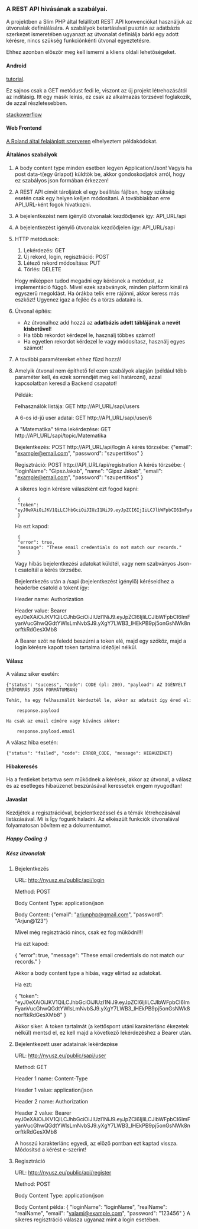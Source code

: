 ### A REST API hívásának a szabályai.

A projektben a Slim PHP által felállított REST API konvenciókat használjuk az útvonalak definiálására.
A szabályok betartásával pusztán az adatbázis szerkezet ismeretében ugyanazt az útvonalat definiálja bárki 
egy adott kérésre, nincs szükség funkciónkénti útvonal egyeztetésre.

Ehhez azonban először meg kell ismerni a kliens oldali lehetőségeket.

#### Android

[tutorial](https://www.londonappdeveloper.com/consuming-a-json-rest-api-in-android/). 

Ez sajnos csak a GET metódust fedi le, viszont az új projekt létrehozásától az indításig.
Itt egy másik leírás, ez csak az alkalmazás törzsével foglakozik, de azzal részletesebben.

[stackowerflow](https://stackoverflow.com/questions/29339565/calling-rest-api-from-an-android-app)

#### Web Frontend

[A Roland által felajánlott szerveren](http://burgervargyros.hu/src/client/public/sample.php) 
elhelyeztem példakódokat.

#### Általános szabályok

1. A body content type minden esetben legyen Application/Json! Vagyis ha post data-t(egy űrlapot) 
    küldtök be, akkor gondoskodjatok arról, hogy ez szabályos json formában érkezzen! 
2. A REST API címét tároljátok el egy beállítás fájlban, hogy szükség esetén csak egy helyen kelljen módosítani.
    A továbbiakban erre API_URL-ként fogok hivatkozni.
3. A bejelentkezést nem igénylő útvonalak kezdődjenek így: API_URL/api
4. A bejelentkezést igénylő útvonalak kezdődjelen így: API_URL/sapi
5. HTTP metódusok:
    1. Lekérdezés: GET
    2. Új rekord, login, regisztráció: POST
    3. Létező rekord módosítása: PUT
    4. Törlés: DELETE
    
    Hogy miképpen tudod megadni egy kérésnek a metódust, az implementáció függő. Mivel ezek szabványok, 
    minden platform kínál rá egyszerű megoldást. Ha órákba telik erre rájönni, akkor keress más eszközt!
    Ugyenez igaz a fejléc és a törzs adataira is.
6. Útvonal építés:
    - Az útvonalhoz add hozzá az **adatbázis adott táblájának a nevét kisbetűvel**!
    - Ha több rekordot kérdezel le, használj többes számot!
    - Ha egyetlen rekordot kérdezel le vagy módosítasz, használj egyes számot!
7. A további paramétereket ehhez fűzd hozzá!
8. Amelyik útvonal nem építhető fel ezen szabályok alapján (például több paraméter kell, 
    és ezek sorrendjét meg kell határozni), azzal kapcsolatban keresd a Backend csapatot!
    
    Példák:
    
    Felhasználók listája: GET http://API_URL/sapi/users
    
    A 6-os id-jű user adatai: GET http://API_URL/sapi/user/6
    
    A "Matematika" téma lekérdezése: GET http://API_URL/sapi/topic/Matematika
    
    Bejelentkezés: POST http://API_URL/api/login
        A kérés törzsébe: {"email": "example@email.com", "password": "szupertitkos" }
        
    Regisztráció: POST http://API_URL/api/registration
            A kérés törzsébe: 
                {
                    "loginName": "GipszJakab", 
                    "name": "Gipsz Jakab",
                    "email": "example@email.com", 
                    "password": "szupertitkos" 
                }
                
    A sikeres login kérésre válaszként ezt fogod kapni:
    
        {
        "token": "eyJ0eXAiOiJKV1QiLCJhbGciOiJIUzI1NiJ9.eyJpZCI6IjIiLCJlbWFpbCI6ImFyanVucGhwQGdtYWlsLmNvbSJ9.yXgY7LWB3_lHEkPB9pj5onGsNWk8norftkRdGesXMb8"
        }
        
    Ha ezt kapod:
    
        {
        "error": true,
        "message": "These email credentials do not match our records."
        }
        
    Vagy hibás bejelentkezési adatokat küldtél, vagy nem szabványos Json-t csatoltál a kérés törzsébe.
    
    Bejelentkezés után a /sapi (bejelentkezést igénylő) kéréseidhez a headerbe csatold a tokent így:
    
    Header name: Authorization
    
    Header value: Bearer eyJ0eXAiOiJKV1QiLCJhbGciOiJIUzI1NiJ9.eyJpZCI6IjIiLCJlbWFpbCI6ImFyanVucGhwQGdtYWlsLmNvbSJ9.yXgY7LWB3_lHEkPB9pj5onGsNWk8norftkRdGesXMb8
    
    A Bearer szót ne feledd beszúrni a token elé, majd egy szóköz, majd a login kérésre kapott token 
    tartalma idézőjel nélkül.
    
#### Válasz

A válasz siker esetén:

    {"status": "success", "code": CODE (pl: 200), "payload": AZ IGÉNYELT ERŐFORRÁS JSON FORMÁTUMBAN}
    
    Tehát, ha egy felhasználót kérdeztél le, akkor az adatait így éred el:
    
        response.payload
    
    Ha csak az email címére vagy kíváncs akkor:
    
        response.payload.email
    
A válasz hiba esetén:

    {"status": "failed", "code": ERROR_CODE, "message": HIBAÜZENET}    
    
#### Hibakeresés

Ha a fentieket betartva sem működnek a kérések, akkor az útvonal, a válasz és az esetleges hibaüzenet 
beszúrásával keressetek engem nyugodtan!
    
#### Javaslat 
Kezdjétek a regisztrációval, bejelentkezéssel és a témák létrehozásával listázásával. Mi is 
Így fogunk haladni. Az elkészült funkciók útvonalával folyamatosan bővítem ez a dokumentumot.
    
##### Happy Coding :)

##### Kész útvonalak

1. Bejelentkezés

    URL: http://nyusz.eu/public/api/login
    
    Method: POST
    
    Body Content Type: application/json
    
    Body Content: {"email": "arjunphp@gmail.com", "password": "Arjun@123"}
    
    Mivel még regisztráció nincs, csak ez fog működni!!!
    
    Ha ezt kapod:
    
    {
    "error": true,
    "message": "These email credentials do not match our records."
    }
    
    Akkor a body content type a hibás, vagy elírtad az adatokat.
    
    Ha ezt:
    
    {
    "token": "eyJ0eXAiOiJKV1QiLCJhbGciOiJIUzI1NiJ9.eyJpZCI6IjIiLCJlbWFpbCI6ImFyanVucGhwQGdtYWlsLmNvbSJ9.yXgY7LWB3_lHEkPB9pj5onGsNWk8norftkRdGesXMb8"
    }
    
    Akkor siker. A token tartalmát (a kettőspont utáni karakterlánc ékezetek nélkül) mentsd el, 
    ez kell majd a következő lekérdezéshez a Bearer után.
    
    
    
2. Bejelentkezett user adatainak lekérdezése

    URL: http://nyusz.eu/public/sapi/user
    
    Method: GET
    
    Header 1 name: Content-Type
    
    Header 1 value: application/json
    
    Header 2 name: Authorization
    
    Header 2 value: Bearer eyJ0eXAiOiJKV1QiLCJhbGciOiJIUzI1NiJ9.eyJpZCI6IjIiLCJlbWFpbCI6ImFyanVucGhwQGdtYWlsLmNvbSJ9.yXgY7LWB3_lHEkPB9pj5onGsNWk8norftkRdGesXMb8
    
    A hosszú karakterlánc egyedi, az előző pontban ezt kaptad vissza. Módosítsd a kérést e-szerint!
    
3. Regisztráció

    URL: http://nyusz.eu/public/api/register
    
    Method: POST
    
    Body Content Type: application/json
    
    Body Content példa: {
                    "loginName": "loginName",
                    "realName": "realName",
                    "email": "valami@example.com",
                    "password": "123456"
                  }
    A sikeres regisztráció válasza ugyanaz mint a login esetében.


